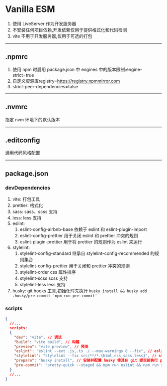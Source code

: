 # Vanilla ESM

1. 使用 LiveServer 作为开发服务器
1. 不安装任何项目依赖,开发依赖仅用于提供格式化和代码检测
1. vite 不用于开发服务器,仅用于可选的打包

---

## .npmrc

1. 使用 npm 时启用 package.json 中 engines 中的版本限制:engine-strict=true
1. 自定义资源库registry=<https://registry.npmmirror.com>
1. strict-peer-dependencies=false

---

## .nvmrc

指定 nvm 环境下的默认版本

---

## .editconfig

通用代码风格配置

---

## package.json

### devDependencies

1. vite: 打包工具
1. prettier: 格式化
1. sass: sass、scss 支持
1. less: less 支持
1. eslint:
    1. eslint-config-airbnb-base 依赖于 eslint 和 eslint-plugin-import
    1. eslint-config-prettier 用于关闭 eslint 和 prettier 冲突的规则
    1. eslint-plugin-prettier 用于将 prettier 的规则作为 eslint 来运行
1. stylelint:
    1. stylelint-config-standard 继承自 stylelint-config-recommended 的规则集合
    1. stylelint-config-prettier 用于关闭和 prettier 冲突的规则
    1. stylelint-order css 属性排序
    1. stylelint-scss scss 支持
    1. stylelint-less less 支持
1. husky: git hooks 工具,初始化时先执行 `husky install && husky add .husky/pre-commit 'npm run pre-commit'`

### scripts

```json
{
  //...
  scripts:
  {
    "dev": "vite", // 调试
    "build": "vite build", // 构建
    "preview": "vite preview", // 预览
    "eslint": "eslint --ext .js,.ts ./ --max-warnings 0 --fix", // eslint 修复
    "stylelint": "stylelint --fix src/**/*.{html,css,sass,less}", // stylelint 修复
    "prepare": "husky install", // 安装并配置 husky 使其在 git 提交前执行 pre-commit
    "pre-commit": "pretty-quick --staged && npm run eslint && npm run stylelint" // git 提交前格式化并修复代码
  }
  //...
}
```
